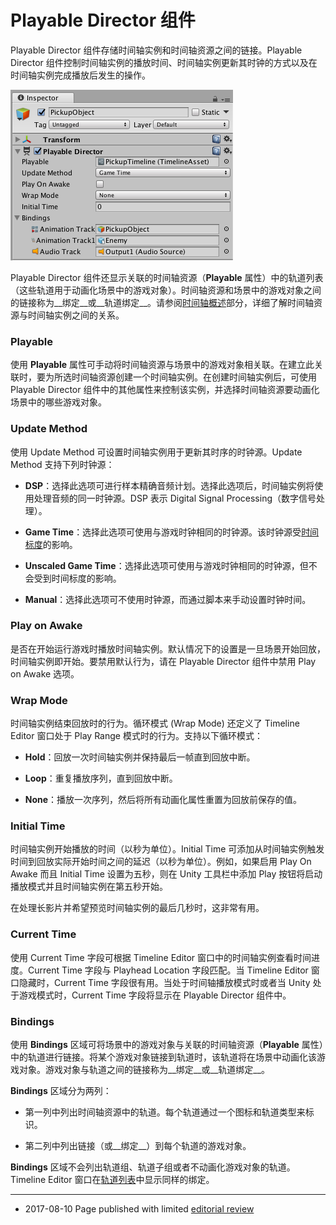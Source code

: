 # Playable Director 组件

Playable Director 组件存储时间轴实例和时间轴资源之间的链接。Playable Director 组件控制时间轴实例的播放时间、时间轴实例更新其时钟的方式以及在时间轴实例完成播放后发生的操作。

![Playable Director 组件被添加到名为 PickupObject 的游戏对象。此游戏对象与时间轴资源 PickupTimeline 相关联。](../uploads/Main/timeline_inspector_playable_director.png)

Playable Director 组件还显示关联的时间轴资源（__Playable__ 属性）中的轨道列表（这些轨道用于动画化场景中的游戏对象）。时间轴资源和场景中的游戏对象之间的链接称为__绑定__或__轨道绑定__。请参阅[时间轴概述](TimelineOverview.html)部分，详细了解时间轴资源与时间轴实例之间的关系。

### Playable

使用 __Playable__ 属性可手动将时间轴资源与场景中的游戏对象相关联。在建立此关联时，要为所选时间轴资源创建一个时间轴实例。在创建时间轴实例后，可使用 Playable Director 组件中的其他属性来控制该实例，并选择时间轴资源要动画化场景中的哪些游戏对象。

### Update Method

使用 Update Method 可设置时间轴实例用于更新其时序的时钟源。Update Method 支持下列时钟源：

* __DSP__：选择此选项可进行样本精确音频计划。选择此选项后，时间轴实例将使用处理音频的同一时钟源。DSP 表示 Digital Signal Processing（数字信号处理）。

* __Game Time__：选择此选项可使用与游戏时钟相同的时钟源。该时钟源受[时间标度](TimeFrameManagement.html)的影响。

* __Unscaled Game Time__：选择此选项可使用与游戏时钟相同的时钟源，但不会受到时间标度的影响。

* __Manual__：选择此选项可不使用时钟源，而通过脚本来手动设置时钟时间。

### Play on Awake

是否在开始运行游戏时播放时间轴实例。默认情况下的设置是一旦场景开始回放，时间轴实例即开始。要禁用默认行为，请在 Playable Director 组件中禁用 Play on Awake 选项。

### Wrap Mode

时间轴实例结束回放时的行为。循环模式 (Wrap Mode) 还定义了 Timeline Editor 窗口处于 Play Range 模式时的行为。支持以下循环模式：

* __Hold__：回放一次时间轴实例并保持最后一帧直到回放中断。

* __Loop__：重复播放序列，直到回放中断。

* __None__：播放一次序列，然后将所有动画化属性重置为回放前保存的值。

### Initial Time

时间轴实例开始播放的时间（以秒为单位）。Initial Time 可添加从时间轴实例触发时间到回放实际开始时间之间的延迟（以秒为单位）。例如，如果启用 Play On Awake 而且 Initial Time 设置为五秒，则在 Unity 工具栏中添加 Play 按钮将启动播放模式并且时间轴实例在第五秒开始。

在处理长影片并希望预览时间轴实例的最后几秒时，这非常有用。

### Current Time

使用 Current Time 字段可根据 Timeline Editor 窗口中的时间轴实例查看时间进度。Current Time 字段与 Playhead Location 字段匹配。当 Timeline Editor 窗口隐藏时，Current Time 字段很有用。当处于时间轴播放模式时或者当 Unity 处于游戏模式时，Current Time 字段将显示在 Playable Director 组件中。

### Bindings

使用 __Bindings__ 区域可将场景中的游戏对象与关联的时间轴资源（__Playable__ 属性）中的轨道进行链接。将某个游戏对象链接到轨道时，该轨道将在场景中动画化该游戏对象。游戏对象与轨道之间的链接称为__绑定__或__轨道绑定__。

__Bindings__ 区域分为两列：

* 第一列中列出时间轴资源中的轨道。每个轨道通过一个图标和轨道类型来标识。

* 第二列中列出链接（或__绑定__）到每个轨道的游戏对象。

__Bindings__ 区域不会列出轨道组、轨道子组或者不动画化游戏对象的轨道。Timeline Editor 窗口在[轨道列表](TimelineTrackList.html)中显示同样的绑定。


---
* <span class="page-edit">2017-08-10  Page published with limited [editorial review](DocumentationEditorialReview.html)
</span>
